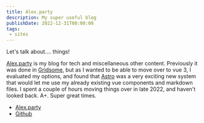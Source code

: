 ```yaml
---
title: Alex.party
description: My super useful blog
publishDate: 2022-12-31T00:00:00
tags: 
 - sites
---
```


Let's talk about.... things!

[Alex.party](https://alex.party) is my blog for tech and miscellaneous other content.
Previously it was done in [Gridsome](https://gridsome.org), but as I wanted to be able to move over to vue 3,
I evaluated my options, and found that [Astro](https://astro.build) was a very exciting new system that would let me use
my already existing vue components and markdown files. I spent a couple of hours moving things over in late
2022, and haven't looked back. A+. Super great times.

- [Alex.party](https://alex.party)
- [Github](https://github.com/fimion/alex-party)
